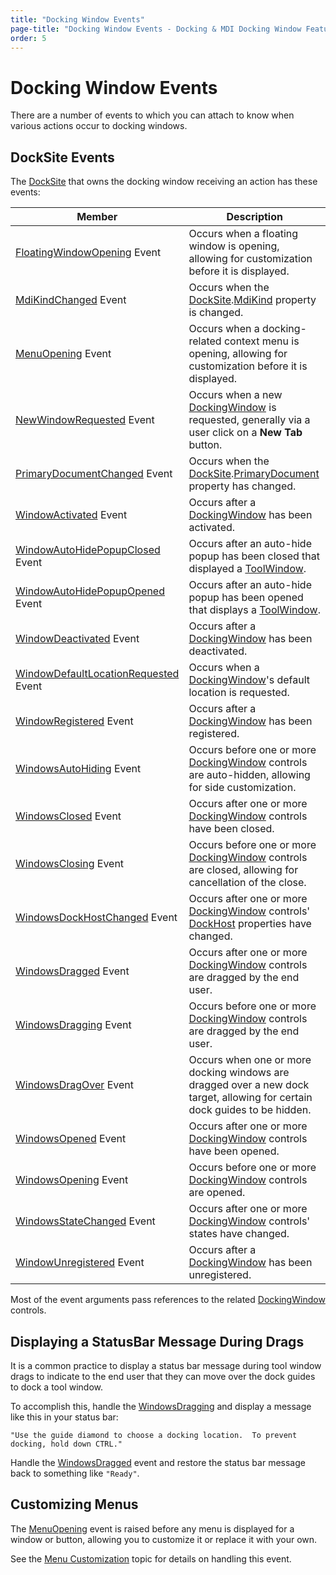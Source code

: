 ```yaml
---
title: "Docking Window Events"
page-title: "Docking Window Events - Docking & MDI Docking Window Features"
order: 5
---
```

# Docking Window Events

There are a number of events to which you can attach to know when various actions occur to docking windows.

## DockSite Events

The [DockSite](xref:@ActiproUIRoot.Controls.Docking.DockSite) that owns the docking window receiving an action has these events:

| Member | Description |
|-----|-----|
| [FloatingWindowOpening](xref:@ActiproUIRoot.Controls.Docking.DockSite.FloatingWindowOpening) Event | Occurs when a floating window is opening, allowing for customization before it is displayed. |
| [MdiKindChanged](xref:@ActiproUIRoot.Controls.Docking.DockSite.MdiKindChanged) Event | Occurs when the [DockSite](xref:@ActiproUIRoot.Controls.Docking.DockSite).[MdiKind](xref:@ActiproUIRoot.Controls.Docking.DockSite.MdiKind) property is changed. |
| [MenuOpening](xref:@ActiproUIRoot.Controls.Docking.DockSite.MenuOpening) Event | Occurs when a docking-related context menu is opening, allowing for customization before it is displayed. |
| [NewWindowRequested](xref:@ActiproUIRoot.Controls.Docking.DockSite.NewWindowRequested) Event | Occurs when a new [DockingWindow](xref:@ActiproUIRoot.Controls.Docking.DockingWindow) is requested, generally via a user click on a **New Tab** button. |
| [PrimaryDocumentChanged](xref:@ActiproUIRoot.Controls.Docking.DockSite.PrimaryDocumentChanged) Event | Occurs when the [DockSite](xref:@ActiproUIRoot.Controls.Docking.DockSite).[PrimaryDocument](xref:@ActiproUIRoot.Controls.Docking.DockSite.PrimaryDocument) property has changed. |
| [WindowActivated](xref:@ActiproUIRoot.Controls.Docking.DockSite.WindowActivated) Event | Occurs after a [DockingWindow](xref:@ActiproUIRoot.Controls.Docking.DockingWindow) has been activated. |
| [WindowAutoHidePopupClosed](xref:@ActiproUIRoot.Controls.Docking.DockSite.WindowAutoHidePopupClosed) Event | Occurs after an auto-hide popup has been closed that displayed a [ToolWindow](xref:@ActiproUIRoot.Controls.Docking.ToolWindow). |
| [WindowAutoHidePopupOpened](xref:@ActiproUIRoot.Controls.Docking.DockSite.WindowAutoHidePopupOpened) Event | Occurs after an auto-hide popup has been opened that displays a [ToolWindow](xref:@ActiproUIRoot.Controls.Docking.ToolWindow). |
| [WindowDeactivated](xref:@ActiproUIRoot.Controls.Docking.DockSite.WindowDeactivated) Event | Occurs after a [DockingWindow](xref:@ActiproUIRoot.Controls.Docking.DockingWindow) has been deactivated. |
| [WindowDefaultLocationRequested](xref:@ActiproUIRoot.Controls.Docking.DockSite.WindowDefaultLocationRequested) Event | Occurs when a [DockingWindow](xref:@ActiproUIRoot.Controls.Docking.DockingWindow)'s default location is requested. |
| [WindowRegistered](xref:@ActiproUIRoot.Controls.Docking.DockSite.WindowRegistered) Event | Occurs after a [DockingWindow](xref:@ActiproUIRoot.Controls.Docking.DockingWindow) has been registered. |
| [WindowsAutoHiding](xref:@ActiproUIRoot.Controls.Docking.DockSite.WindowsAutoHiding) Event | Occurs before one or more [DockingWindow](xref:@ActiproUIRoot.Controls.Docking.DockingWindow) controls are auto-hidden, allowing for side customization. |
| [WindowsClosed](xref:@ActiproUIRoot.Controls.Docking.DockSite.WindowsClosed) Event | Occurs after one or more [DockingWindow](xref:@ActiproUIRoot.Controls.Docking.DockingWindow) controls have been closed. |
| [WindowsClosing](xref:@ActiproUIRoot.Controls.Docking.DockSite.WindowsClosing) Event | Occurs before one or more [DockingWindow](xref:@ActiproUIRoot.Controls.Docking.DockingWindow) controls are closed, allowing for cancellation of the close. |
| [WindowsDockHostChanged](xref:@ActiproUIRoot.Controls.Docking.DockSite.WindowsDockHostChanged) Event | Occurs after one or more [DockingWindow](xref:@ActiproUIRoot.Controls.Docking.DockingWindow) controls' [DockHost](xref:@ActiproUIRoot.Controls.Docking.DockingWindow.DockHost) properties have changed. |
| [WindowsDragged](xref:@ActiproUIRoot.Controls.Docking.DockSite.WindowsDragged) Event | Occurs after one or more [DockingWindow](xref:@ActiproUIRoot.Controls.Docking.DockingWindow) controls are dragged by the end user. |
| [WindowsDragging](xref:@ActiproUIRoot.Controls.Docking.DockSite.WindowsDragging) Event | Occurs before one or more [DockingWindow](xref:@ActiproUIRoot.Controls.Docking.DockingWindow) controls are dragged by the end user. |
| [WindowsDragOver](xref:@ActiproUIRoot.Controls.Docking.DockSite.WindowsDragOver) Event | Occurs when one or more docking windows are dragged over a new dock target, allowing for certain dock guides to be hidden. |
| [WindowsOpened](xref:@ActiproUIRoot.Controls.Docking.DockSite.WindowsOpened) Event | Occurs after one or more [DockingWindow](xref:@ActiproUIRoot.Controls.Docking.DockingWindow) controls have been opened. |
| [WindowsOpening](xref:@ActiproUIRoot.Controls.Docking.DockSite.WindowsOpening) Event | Occurs before one or more [DockingWindow](xref:@ActiproUIRoot.Controls.Docking.DockingWindow) controls are opened. |
| [WindowsStateChanged](xref:@ActiproUIRoot.Controls.Docking.DockSite.WindowsStateChanged) Event | Occurs after one or more [DockingWindow](xref:@ActiproUIRoot.Controls.Docking.DockingWindow) controls' states have changed. |
| [WindowUnregistered](xref:@ActiproUIRoot.Controls.Docking.DockSite.WindowUnregistered) Event | Occurs after a [DockingWindow](xref:@ActiproUIRoot.Controls.Docking.DockingWindow) has been unregistered. |

Most of the event arguments pass references to the related [DockingWindow](xref:@ActiproUIRoot.Controls.Docking.DockingWindow) controls.

## Displaying a StatusBar Message During Drags

It is a common practice to display a status bar message during tool window drags to indicate to the end user that they can move over the dock guides to dock a tool window.

To accomplish this, handle the [WindowsDragging](xref:@ActiproUIRoot.Controls.Docking.DockSite.WindowsDragging) and display a message like this in your status bar:

`"Use the guide diamond to choose a docking location.  To prevent docking, hold down CTRL."`

Handle the [WindowsDragged](xref:@ActiproUIRoot.Controls.Docking.DockSite.WindowsDragged) event and restore the status bar message back to something like `"Ready"`.

## Customizing Menus

The [MenuOpening](xref:@ActiproUIRoot.Controls.Docking.DockSite.MenuOpening) event is raised before any menu is displayed for a window or button, allowing you to customize it or replace it with your own.

See the [Menu Customization](menu-customization.md) topic for details on handling this event.
